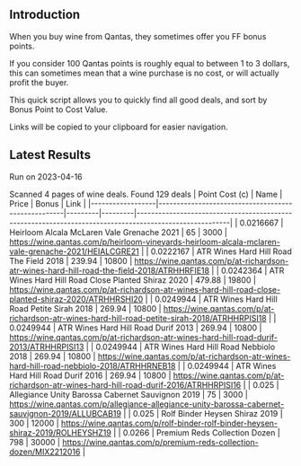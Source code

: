## Introduction

When you buy wine from Qantas, they sometimes offer you FF bonus points. 

If you consider 100 Qantas points is roughly equal to between 1 to 3 dollars, this can sometimes mean that a wine purchase is no cost, or will actually profit the buyer.

This quick script allows you to quickly find all good deals, and sort by Bonus Point to Cost Value.

Links will be copied to your clipboard for easier navigation.

## Latest Results

Run on 2023-04-16

Scanned 4 pages of wine deals.
Found 129 deals
|   Point Cost (c) | Name                                               |   Price |   Bonus | Link                                                                                                   |
|------------------|----------------------------------------------------|---------|---------|--------------------------------------------------------------------------------------------------------|
|        0.0216667 | Heirloom Alcala McLaren Vale Grenache 2021         |   65    |    3000 | https://wine.qantas.com/p/heirloom-vineyards-heirloom-alcala-mclaren-vale-grenache-2021/HEIALCGRE21    |
|        0.0222167 | ATR Wines Hard Hill Road The Field 2018            |  239.94 |   10800 | https://wine.qantas.com/p/at-richardson-atr-wines-hard-hill-road-the-field-2018/ATRHHRFIE18            |
|        0.0242364 | ATR Wines Hard Hill Road Close Planted Shiraz 2020 |  479.88 |   19800 | https://wine.qantas.com/p/at-richardson-atr-wines-hard-hill-road-close-planted-shiraz-2020/ATRHHRSHI20 |
|        0.0249944 | ATR Wines Hard Hill Road Petite Sirah 2018         |  269.94 |   10800 | https://wine.qantas.com/p/at-richardson-atr-wines-hard-hill-road-petite-sirah-2018/ATRHHRPISI18        |
|        0.0249944 | ATR Wines Hard Hill Road Durif 2013                |  269.94 |   10800 | https://wine.qantas.com/p/at-richardson-atr-wines-hard-hill-road-durif-2013/ATRHHRPISI13               |
|        0.0249944 | ATR Wines Hard Hill Road Nebbiolo 2018             |  269.94 |   10800 | https://wine.qantas.com/p/at-richardson-atr-wines-hard-hill-road-nebbiolo-2018/ATRHHRNEB18             |
|        0.0249944 | ATR Wines Hard Hill Road Durif 2016                |  269.94 |   10800 | https://wine.qantas.com/p/at-richardson-atr-wines-hard-hill-road-durif-2016/ATRHHRPISI16               |
|        0.025     | Allegiance Unity Barossa Cabernet Sauvignon 2019   |   75    |    3000 | https://wine.qantas.com/p/allegiance-allegiance-unity-barossa-cabernet-sauvignon-2019/ALLUBCAB19       |
|        0.025     | Rolf Binder Heysen Shiraz 2019                     |  300    |   12000 | https://wine.qantas.com/p/rolf-binder-rolf-binder-heysen-shiraz-2019/ROLHEYSHZ19                       |
|        0.0266    | Premium Reds Collection Dozen                      |  798    |   30000 | https://wine.qantas.com/p/premium-reds-collection-dozen/MIX2212016                                     |


